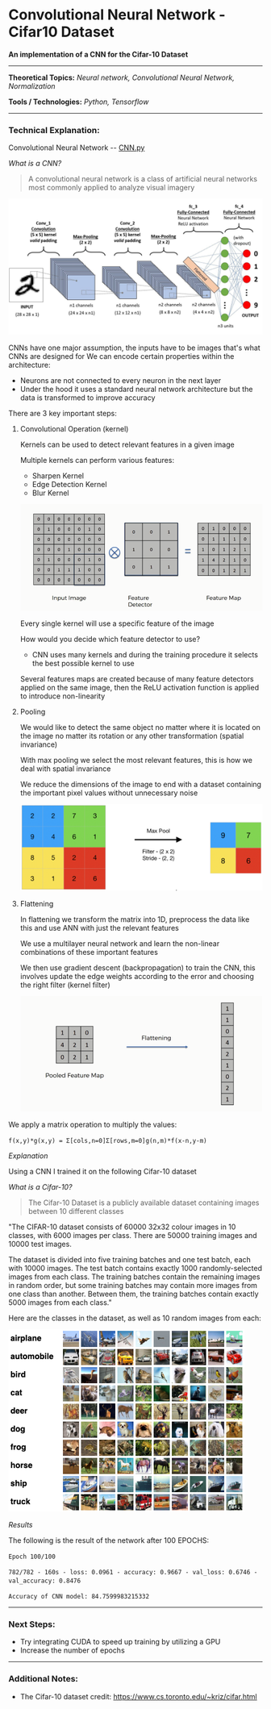 # Convolutional Neural Network - Cifar10 Dataset

**An implementation of a CNN for the Cifar-10 Dataset**

---

**Theoretical Topics:** *Neural network, Convolutional Neural Network, Normalization*

**Tools / Technologies:** *Python, Tensorflow*

---

### Technical Explanation:

Convolutional Neural Network -- [CNN.py](https://github.com/harshp30/CNNCifar10/blob/main/CNN.py)


*What is a CNN?*

> A convolutional neural network is a class of artificial neural networks most commonly applied to analyze visual imagery

![CNN Arch](images/CNN.jpg)

CNNs have one major assumption, the inputs have to be images that's what CNNs are designed for
We can encode certain properties within the architecture:
- Neurons are not connected to every neuron in the next layer
- Under the hood it uses a standard neural network architecture but the data is transformed to improve accuracy

There are 3 key important steps:
1. Convolutional Operation (kernel)

    Kernels can be used to detect relevant features in a given image

    Multiple kernels can perform various features:
    - Sharpen Kernel
    - Edge Detection Kernel
    - Blur Kernel

    ![CNN Kernel](images/kernel.png)

    Every single kernel will use a specific feature of the image

    How would you decide which feature detector to use?
    - CNN uses many kernels and during the training procedure it selects the best possible kernel to use

    Several features maps are created because of many feature detectors applied on the same image, then the ReLU activation function is applied to introduce non-linearity

2. Pooling

    We would like to detect the same object no matter where it is located on the image no matter its rotation or any other transformation (spatial invariance)

    With max pooling we select the most relevant features, this is how we deal with spatial invariance

    We reduce the dimensions of the image to end with a dataset containing the important pixel values without unnecessary noise

    ![CNN Pooling](images/pooling.png)

3. Flattening

    In flattening we transform the matrix into 1D, preprocess the data like this and use ANN with just the relevant features

    We use a multilayer neural network and learn the non-linear combinations of these important features

    We then use gradient descent (backpropagation) to train the CNN, this involves update the edge weights according to the error and choosing the right filter (kernel filter)

    ![CNN Flattening](images/flattening.png)

We apply a matrix operation to multiply the values:

`f(x,y)*g(x,y) = Σ[cols,n=0]Σ[rows,m=0]g(n,m)*f(x-n,y-m)`


*Explanation*

Using a CNN I trained it on the following Cifar-10 dataset

*What is a Cifar-10?*

> The Cifar-10 Dataset is a publicly available dataset containing images between 10 different classes

"The CIFAR-10 dataset consists of 60000 32x32 colour images in 10 classes, with 6000 images per class. There are 50000 training images and 10000 test images.

The dataset is divided into five training batches and one test batch, each with 10000 images. The test batch contains exactly 1000 randomly-selected images from each class. The training batches contain the remaining images in random order, but some training batches may contain more images from one class than another. Between them, the training batches contain exactly 5000 images from each class."

Here are the classes in the dataset, as well as 10 random images from each: 

![Cifar-10](images/cifar10.png)

*Results*

The following is the result of the network after 100 EPOCHS:

`Epoch 100/100` 

`782/782 - 160s - loss: 0.0961 - accuracy: 0.9667 - val_loss: 0.6746 - val_accuracy: 0.8476`

`Accuracy of CNN model: 84.7599983215332`
    
---

### Next Steps:

- Try integrating CUDA to speed up training by utilizing a GPU
- Increase the number of epochs

---

### Additional Notes:

- The Cifar-10 dataset credit: https://www.cs.toronto.edu/~kriz/cifar.html
